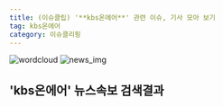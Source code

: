 ```yaml
---
title: (이슈클립) '**kbs온에어**' 관련 이슈, 기사 모아 보기
tag: kbs온에어
category: 이슈클리핑
---
```

![wordcloud](https://s3.ap-northeast-2.amazonaws.com/lyrics101-wordcloud/2018-09-25-1537874118.png)
![news_img](https://user-images.githubusercontent.com/42597476/44507050-1206f400-a6e4-11e8-8d98-7ffbfebb353f.png)
## **'**kbs온에어**'** 뉴스속보 검색결과

